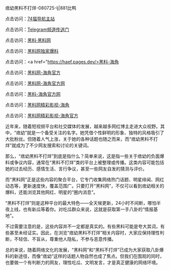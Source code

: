 痞幼黑料不打烊-080725-lj|881比鸭

点击访问：<a href="https://74mao.com/">74猫导航主站</a>

点击访问：<a href="https://74mao.com/">Telegram频道传送门</a>

点击访问：<a href="https://heiliaolvzlu3.pages.dev">黑料·黑料网</a>

点击访问：<a href="https://heiliaoyvnrda.pages.dev">黑料网独家爆料</a>

点击访问：<a href="https://haef.pages.dev/>黑料-海角</a>

点击访问：<a href="https://qfwfg.pages.dev/">黑料网-海角官方</a>

点击访问：<a href="https://sdbsd.pages.dev/">黑料网-海角官方网</a>

点击访问：<a href="https://gbs-3wd.pages.dev/">黑料-海角官方网</a>

点击访问：<a href="https://fge-7ja.pages.dev/">黑料网精彩影视-海角</a>

点击访问：<a href="https://tyer.pages.dev/">黑料网精彩影视-海角官方</a>

近年来，随着短视频平台和社交媒体的发展，越来越多网红博主走进大众视野。其中，“痞幼”就是一个备受关注的名字。她凭借个性鲜明的形象、独特的风格吸引了大批粉丝。但随着人气上涨，关于她的各种话题也随之而来，而“痞幼黑料不打烊”就成为了不少网友搜索和讨论的关键词。

那么，“痞幼黑料不打烊”到底是指什么？简单来说，这是指一些关于痞幼的负面爆料或争议内容，通常在“黑料不打烊”类的平台上被整理或传播。这类内容可能包括她的过去经历、感情生活、言行争议，甚至一些网友自发的猜测与评价。

而“黑料网”正是这些内容的聚合平台，它专门收集网络热门话题、明星绯闻、网红动态等，更新速度快，覆盖范围广。只要打开“黑料网”，不仅可以看到痞幼相关的爆料，还能浏览其他网红、明星的“圈内消息”。

“黑料不打烊”则是这种平台的最大特色——全天候更新，24小时不间断，哪怕半夜上线，也有新瓜等着你。对吃瓜群众来说，这就是获取第一手八卦的“情报基地”。

不过需要注意的是，这些内容并不一定都是真实的。有些黑料可能是夸大其词，有些甚至未经证实。因此，在浏览“痞幼黑料不打烊”相关内容时，大家应保持理性判断，不轻信、不盲从，尊重他人隐私，不参与恶意传播。

总的来说，随着网络文化的发展，“黑料网”和“黑料不打烊”已成为大家获取八卦爆料的新途径，而像“痞幼”这样的话题人物自然也成了焦点。但我们在围观的同时，也要做一个有判断力的网友，理性吃瓜、文明发言，才是真正健康的网络环境。
